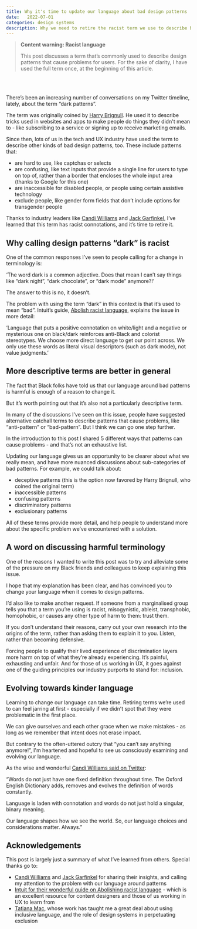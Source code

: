```yaml
---
title: Why it's time to update our language about bad design patterns
date:   2022-07-01
categories: design systems
description: Why we need to retire the racist term we use to describe bad design patterns, and what to use instead.
---
```


<blockquote>
<p><strong>Content warning: Racist language</strong></p>
<p>This post discusses a term that’s commonly used to describe design patterns that cause problems for users. For the sake of clarity, I have used the full term once, at the beginning of this article.</p>
</blockquote>

</br>
</br>

There’s been an increasing number of conversations on my Twitter timeline, lately, about the term “dark patterns”.

The term was originally coined by [Harry Brignull](https://testimonium.co/). He used it to describe tricks used in websites and apps to make people do things they didn't mean to - like subscribing to a service or signing up to receive marketing emails. 

Since then, lots of us in the tech and UX industry have used the term to describe other kinds of bad design patterns, too. These include patterns that:

- are hard to use, like captchas or selects
- are confusing, like text inputs that provide a single line for users to type on top of, rather than a border that encloses the whole input area (thanks to Google for this one)
- are inaccessible for disabled people, or people using certain assistive technology
- exclude people, like gender form fields that don’t include options for transgender people

Thanks to industry leaders like [Candi Williams](https://twitter.com/candiwrites) and [Jack Garfinkel](https://twitter.com/CuriousScutter), I’ve learned that this term has racist connotations, and it’s time to retire it.

## Why calling design patterns “dark” is racist

One of the common responses I’ve seen to people calling for a change in terminology is: 

‘The word dark is a common adjective. Does that mean I can’t say things like “dark night”, “dark chocolate”, or “dark mode” anymore?!’

The answer to this is no, it doesn’t.

The problem with using the term “dark” in this context is that it’s used to mean “bad”. Intuit’s guide, [Abolish racist language](https://contentdesign.intuit.com/accessibility-and-inclusion/abolish-racist-language/), explains the issue in more detail:

‘Language that puts a positive connotation on white/light and a negative or mysterious one on black/dark reinforces anti-Black and colorist stereotypes. We choose more direct language to get our point across. We only use these words as literal visual descriptors (such as dark mode), not value judgments.’

## More descriptive terms are better in general

The fact that Black folks have told us that our language around bad patterns is harmful is enough of a reason to change it.

But it’s worth pointing out that it’s also not a particularly descriptive term.

In many of the discussions I’ve seen on this issue, people have suggested alternative catchall terms to describe patterns that cause problems, like “anti-pattern” or “bad-pattern”. But I think we can go one step further. 

In the introduction to this post I shared 5 different ways that patterns can cause problems - and that’s not an exhaustive list.

Updating our language gives us an opportunity to be clearer about what we really mean, and have more nuanced discussions about sub-categories of bad patterns. For example, we could talk about:

- deceptive patterns (this is the option now favored by Harry Brignull, who coined the original term)
- inaccessible patterns
- confusing patterns
- discriminatory patterns
- exclusionary patterns

All of these terms provide more detail, and help people to understand more about the specific problem we’ve encountered with a solution.

## A word on discussing harmful terminology

One of the reasons I wanted to write this post was to try and alleviate some of the pressure on my Black friends and colleagues to keep explaining this issue.

I hope that my explanation has been clear, and has convinced you to change your language when it comes to design patterns.

I’d also like to make another request. If someone from a marginalised group tells you that a term you’re using is racist, misogynistic, ableist, transphobic, homophobic, or causes any other type of harm to them: trust them.

If you don’t understand their reasons, carry out your own research into the origins of the term, rather than asking them to explain it to you. Listen, rather than becoming defensive.

Forcing people to qualify their lived experience of discrimination layers more harm on top of what they’re already experiencing. It’s painful, exhausting and unfair. And for those of us working in UX, it goes against one of the guiding principles our industry purports to stand for: inclusion.

## Evolving towards kinder language

Learning to change our language can take time. Retiring terms we’re used to can feel jarring at first - especially if we didn’t spot that they were problematic in the first place.

We can give ourselves and each other grace when we make mistakes - as long as we remember that intent does not erase impact.

But contrary to the often-uttered outcry that “you can’t say anything anymore!”, I'm heartened and hopeful to see us consciously examining and evolving our language.

As the wise and wonderful [Candi Williams said on Twitter](https://twitter.com/candiwrites/status/1506735626598686736?s=20&t=HdTnY5I5tBqOLQAJ-jmVYQ): 

“Words do not just have one fixed definition throughout time. The Oxford English Dictionary adds, removes and evolves the definition of words constantly.

Language is laden with connotation and words do not just hold a singular, binary meaning.

Our language shapes how we see the world. So, our language choices and considerations matter. Always.”

## Acknowledgements

This post is largely just a summary of what I’ve learned from others. Special thanks go to: 

- [Candi Williams](https://twitter.com/candiwrites) and [Jack Garfinkel](https://twitter.com/CuriousScutter/status/1506377502029238283) for sharing their insights, and calling my attention to the problem with our language around patterns
- [Intuit for their wonderful guide on Abolishing racist language](https://contentdesign.intuit.com/accessibility-and-inclusion/abolish-racist-language/) - which is an excellent resource for content designers and those of us working in UX to learn from
- [Tatiana Mac](), whose work has taught me a great deal about using inclusive language, and the role of design systems in perpetuating exclusion
